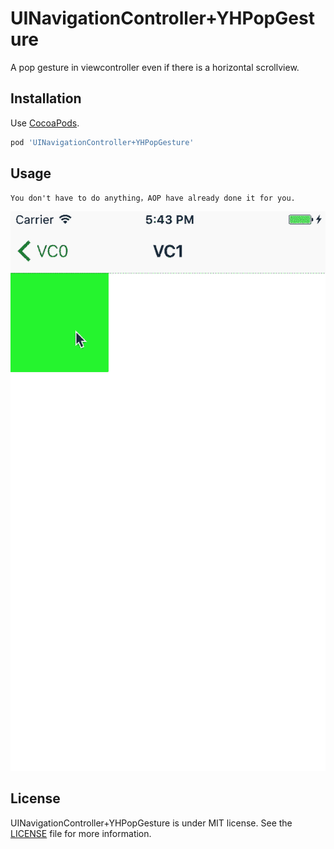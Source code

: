 UINavigationController+YHPopGesture
======================

A pop gesture in viewcontroller even if there is a horizontal scrollview.


Installation
------------

Use [CocoaPods](http://cocoapods.org).

```ruby
pod 'UINavigationController+YHPopGesture'
```


Usage
-----

```
You don't have to do anything，AOP have already done it for you.
```

![Alt text](PopGesture.gif)

License
-------

UINavigationController+YHPopGesture is under MIT license. See the [LICENSE](LICENSE) file for more information.
